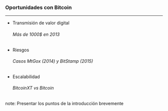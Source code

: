 ### Oportunidades con Bitcoin
----------------
- Transmisión de valor digital
  ###### Más de 1000$ en 2013<!-- .element: class="fragment fade-in" data-fragment-index="1" -->
- Riesgos<!-- .element: class="fragment fade-in" data-fragment-index="2" -->
  ###### Casos MtGox (2014) y BitStamp (2015)<!-- .element: class="fragment fade-in" data-fragment-index="3" -->
- Escalabilidad<!-- .element: class="fragment fade-in" data-fragment-index="4" -->
  ###### BitcoinXT vs Bitcoin<!-- .element: class="fragment fade-in" data-fragment-index="6" -->

note:
    Presentar los puntos de la introducción brevemente
